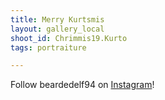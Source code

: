 ```yaml
---
title: Merry Kurtsmis
layout: gallery_local
shoot_id: Chrimmis19.Kurto
tags: portraiture

---
```


Follow beardedelf94 on [Instagram](https://www.instagram.com/beardedelf94)!

